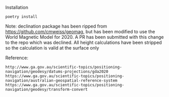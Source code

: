 Installation
```
poetry install
```

Note:
declination package has been ripped from https://github.com/cmweiss/geomag, but has been modified to use the World Magnetic Model for 2020. 
A PR has been submitted with this change to the repo which was declined.
All height calculations have been stripped so the calculation is valid at the surface only



Reference: 
```
http://www.ga.gov.au/scientific-topics/positioning-navigation/geodesy/datums-projections/gda2020
https://www.ga.gov.au/scientific-topics/positioning-navigation/australian-geospatial-reference-system
https://www.ga.gov.au/scientific-topics/positioning-navigation/geodesy/transform-convert
```